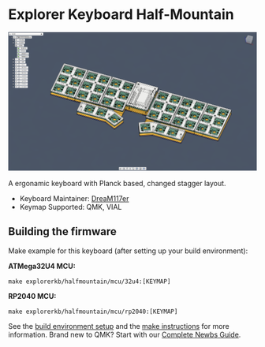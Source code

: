 # Explorer Keyboard Half-Mountain

![Explorer Keyboard Half-Mountain](https://github.com/DreaM117er/Explorer-Keyboard-Mountian/blob/main/pic/fusion360-layout-default.png)

A ergonamic keyboard with Planck based, changed stagger layout.

* Keyboard Maintainer: [DreaM117er](https://github.com/DreaM117er)
* Keymap Supported: QMK, VIAL

## Building the firmware

Make example for this keyboard (after setting up your build environment):

**ATMega32U4 MCU:**

    make explorerkb/halfmountain/mcu/32u4:[KEYMAP]

**RP2040 MCU:**

    make explorerkb/halfmountain/mcu/rp2040:[KEYMAP]


See the [build environment setup](https://docs.qmk.fm/#/getting_started_build_tools) and the [make instructions](https://docs.qmk.fm/#/getting_started_make_guide) for more information. Brand new to QMK? Start with our [Complete Newbs Guide](https://docs.qmk.fm/#/newbs).